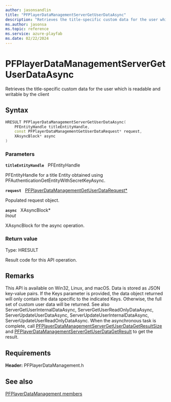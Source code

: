 ```yaml
---
author: jasonsandlin
title: "PFPlayerDataManagementServerGetUserDataAsync"
description: "Retrieves the title-specific custom data for the user which is readable and writable by the client"
ms.author: jasonsa
ms.topic: reference
ms.service: azure-playfab
ms.date: 02/22/2024
---
```


# PFPlayerDataManagementServerGetUserDataAsync  

Retrieves the title-specific custom data for the user which is readable and writable by the client  

## Syntax  
  
```cpp
HRESULT PFPlayerDataManagementServerGetUserDataAsync(  
    PFEntityHandle titleEntityHandle,  
    const PFPlayerDataManagementGetUserDataRequest* request,  
    XAsyncBlock* async  
)  
```  
  
### Parameters  
  
**`titleEntityHandle`** &nbsp; PFEntityHandle  
  
PFEntityHandle for a title Entity obtained using PFAuthenticationGetEntityWithSecretKeyAsync.  
  
**`request`** &nbsp; [PFPlayerDataManagementGetUserDataRequest*](../../pfplayerdatamanagementtypes/structs/pfplayerdatamanagementgetuserdatarequest.md)  
  
Populated request object.  
  
**`async`** &nbsp; XAsyncBlock*  
*_Inout_*  
  
XAsyncBlock for the async operation.  
  
  
### Return value
Type: HRESULT
  
Result code for this API operation.
  
## Remarks  
  
This API is available on Win32, Linux, and macOS. Data is stored as JSON key-value pairs. If the Keys parameter is provided, the data object returned will only contain the data specific to the indicated Keys. Otherwise, the full set of custom user data will be returned. See also ServerGetUserInternalDataAsync, ServerGetUserReadOnlyDataAsync, ServerUpdateUserDataAsync, ServerUpdateUserInternalDataAsync, ServerUpdateUserReadOnlyDataAsync. When the asynchronous task is complete, call [PFPlayerDataManagementServerGetUserDataGetResultSize](pfplayerdatamanagementservergetuserdatagetresultsize.md) and [PFPlayerDataManagementServerGetUserDataGetResult](pfplayerdatamanagementservergetuserdatagetresult.md) to get the result.
  
## Requirements  
  
**Header:** PFPlayerDataManagement.h
  
## See also  
[PFPlayerDataManagement members](../pfplayerdatamanagement_members.md)  

  
  
